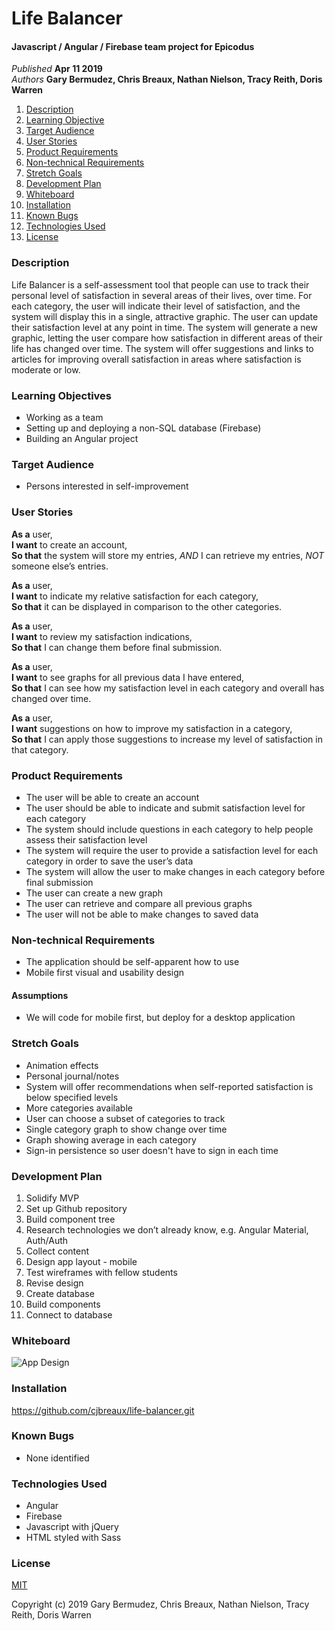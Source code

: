 # Life Balancer

#### Javascript / Angular / Firebase team project for Epicodus

_Published_ **Apr 11 2019**<br>
_Authors_ **Gary Bermudez, Chris Breaux, Nathan Nielson, Tracy Reith, Doris Warren**

1. [Description](#description)
1. [Learning Objective](#learning-objective)
1. [Target Audience](#target-audience)
1. [User Stories](#user-stories)
1. [Product Requirements](#product-requirements)
1. [Non-technical Requirements](#non-technical-requirements)
1. [Stretch Goals](#stretch-goals)
1. [Development Plan](#development-plan)
1. [Whiteboard](#whiteboard)
1. [Installation](#installation)
1. [Known Bugs](#known-bugs)
1. [Technologies Used](#technologies-used)
1. [License](#license)

### Description
Life Balancer is a self-assessment tool that people can use to track their personal level of satisfaction in several areas of their lives, over time. For each category, the user will indicate their level of satisfaction, and the system will display this in a single, attractive graphic. The user can update their satisfaction level at any point in time. The system will generate a new graphic, letting the user compare how satisfaction in different areas of their life has changed over time. The system will offer suggestions and links to articles for improving overall satisfaction in areas where satisfaction is moderate or low.

### Learning Objectives
* Working as a team
* Setting up and deploying a non-SQL database (Firebase)
* Building an Angular project

### Target Audience
* Persons interested in self-improvement

### User Stories
**As a** user,<br>
**I want** to create an account,<br>
**So that** the system will store my entries,
_AND_ I can retrieve my entries,
_NOT_ someone else’s entries.


**As a** user,<br>
**I want** to indicate my relative satisfaction for each category,<br>
**So that** it can be displayed in comparison to the other categories.

**As a** user,<br>
**I want** to review my satisfaction indications,<br>
**So that** I can change them before final submission.

**As a** user,<br>
**I want** to see graphs for all previous data I have entered,<br>
**So that** I can see how my satisfaction level in each category and overall has changed over time.

**As a** user,<br>
**I want** suggestions on how to improve my satisfaction in a category,<br>
**So that** I can apply those suggestions to increase my level of satisfaction in that category.

### Product Requirements
* The user will be able to create an account
* The user should be able to indicate and submit satisfaction level for each category
* The system should include questions in each category to help people assess their satisfaction level
* The system will require the user to provide a satisfaction level for each category in order to save the user’s data
* The system will allow the user to make changes in each category before final submission
* The user can create a new graph
* The user can retrieve and compare all previous graphs
* The user will not be able to make changes to saved data


### Non-technical Requirements
* The application should be self-apparent how to use
* Mobile first visual and usability design


#### Assumptions
* We will code for mobile first, but deploy for a desktop application

### Stretch Goals
* Animation effects
* Personal journal/notes
* System will offer recommendations when self-reported satisfaction is below specified levels
* More categories available
* User can choose a subset of categories to track
* Single category graph to show change over time
* Graph showing average in each category
* Sign-in persistence so user doesn't have to sign in each time 

### Development Plan
1. Solidify MVP
1. Set up Github repository
1. Build component tree
1. Research technologies we don’t already know, e.g. Angular Material, Auth/Auth
1. Collect content
1. Design app layout - mobile
1. Test wireframes with fellow students
1. Revise design
1. Create database
1. Build components
1. Connect to database

### Whiteboard
![App Design](./img/app-plan-whiteboard.png?raw=true "App Plan Whiteboardt")

### Installation
https://github.com/cjbreaux/life-balancer.git

### Known Bugs
* None identified

### Technologies Used
* Angular
* Firebase
* Javascript with jQuery
* HTML styled with Sass

### License
[MIT](./LICENSE.txt)

Copyright (c) 2019 Gary Bermudez, Chris Breaux, Nathan Nielson, Tracy Reith, Doris Warren
